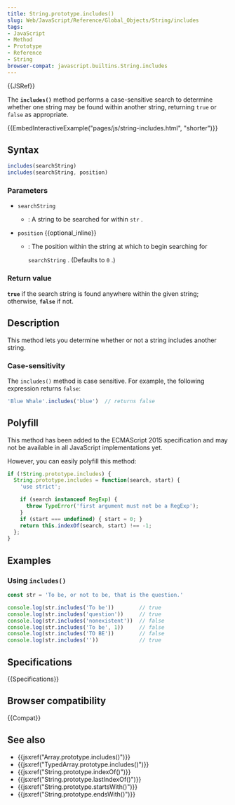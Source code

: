 ```yaml
---
title: String.prototype.includes()
slug: Web/JavaScript/Reference/Global_Objects/String/includes
tags:
- JavaScript
- Method
- Prototype
- Reference
- String
browser-compat: javascript.builtins.String.includes
---
```

{{JSRef}}

The **`includes()`** method performs a case-sensitive search to determine
whether one string may be found within another string, returning `true` or
`false` as appropriate.

{{EmbedInteractiveExample("pages/js/string-includes.html", "shorter")}}

## Syntax

```js
includes(searchString)
includes(searchString, position)
```

### Parameters

- `searchString`
  - : A string to be searched for within `str` .
- `position` {{optional_inline}}

  - : The position within the string at which to begin searching for

    `searchString` . (Defaults to `0` .)

### Return value

**`true`** if the search string is found anywhere within the given string;
otherwise, **`false`** if not.

## Description

This method lets you determine whether or not a string includes another string.

### Case-sensitivity

The `includes()` method is case sensitive. For example, the following expression
returns `false`:

```js
'Blue Whale'.includes('blue')  // returns false
```

## Polyfill

This method has been added to the ECMAScript 2015 specification and may not be
available in all JavaScript implementations yet.

However, you can easily polyfill this method:

```js
if (!String.prototype.includes) {
  String.prototype.includes = function(search, start) {
    'use strict';

    if (search instanceof RegExp) {
      throw TypeError('first argument must not be a RegExp');
    }
    if (start === undefined) { start = 0; }
    return this.indexOf(search, start) !== -1;
  };
}
```

## Examples

### Using `includes()`

```js
const str = 'To be, or not to be, that is the question.'

console.log(str.includes('To be'))        // true
console.log(str.includes('question'))     // true
console.log(str.includes('nonexistent'))  // false
console.log(str.includes('To be', 1))     // false
console.log(str.includes('TO BE'))        // false
console.log(str.includes(''))             // true
```

## Specifications

{{Specifications}}

## Browser compatibility

{{Compat}}

## See also

- {{jsxref("Array.prototype.includes()")}}
- {{jsxref("TypedArray.prototype.includes()")}}
- {{jsxref("String.prototype.indexOf()")}}
- {{jsxref("String.prototype.lastIndexOf()")}}
- {{jsxref("String.prototype.startsWith()")}}
- {{jsxref("String.prototype.endsWith()")}}
